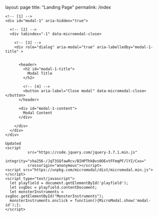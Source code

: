layout: page
title: "Landing Page"
permalink: /index

<html>
  <head></head>
  <body>
  <object data="monsterbash.svg" type="image/svg+xml" id="playfield" width="100%" height="100%"></object>
    
    <!-- [1] -->
    <div id="modal-1" aria-hidden="true">

      <!-- [2] -->
      <div tabindex="-1" data-micromodal-close>

        <!-- [3] -->
        <div role="dialog" aria-modal="true" aria-labelledby="modal-1-title" >


          <header>
            <h2 id="modal-1-title">
              Modal Title
            </h2>

            <!-- [4] -->
            <button aria-label="Close modal" data-micromodal-close></button>
          </header>

          <div id="modal-1-content">
            Modal Content
          </div>

        </div>
      </div>
    </div>
        
    Updated
    <script
			  src="https://code.jquery.com/jquery-3.7.1.min.js"
			  integrity="sha256-/JqT3SQfawRcv/BIHPThkBvs0OEvtFFmqPF/lYI/Cxo="
			  crossorigin="anonymous"></script>
    <script src="https://unpkg.com/micromodal/dist/micromodal.min.js"></script> 
    <script type="text/javascript">
      let playfield = document.getElementById('playfield');
      let svgDoc = playfield.contentDocument;
      let monsterInstruments = svgDoc.getElementById("MonsterInstruments");
      monsterInstruments.onclick = function(){MicroModal.show('modal-id');};
    </script>
  </body>
</html>
